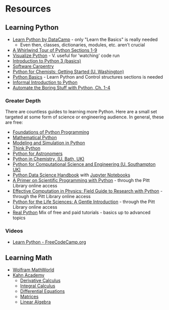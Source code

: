 # Resources

## Learning Python

- [Learn Python by DataCamp](https://www.learnpython.org/) - only "Learn the Basics" is really needed
  - Even then, classes, dictionaries, modules, etc. aren't crucial
- [A Whirlwind Tour of Python Sections 1-9](https://jakevdp.github.io/WhirlwindTourOfPython/)
- [Visualize Python](http://www.pythontutor.com/visualize.html#mode=edit) - V. useful for 'watching' code run
- [Introduction to Python 3 (basics)](https://pythonprogramming.net/introduction-learn-python-3-tutorials/)
- [Software Carpentry](https://swcarpentry.github.io/python-novice-inflammation/01-intro/index.html)
- [Python for Chemists: Getting Started (U. Washington)](https://github.com/parkersruth/python-for-chemists/blob/master/hw0-getting-started.ipynb)
- [Python Basics](https://pythonbasics.org/) - Learn Python and Control structures sections is needed
- [Informal Introduction to Python](https://docs.python.org/3/tutorial/introduction.html#using-python-as-a-calculator)
- [Automate the Boring Stuff with Python, Ch. 1-4](https://automatetheboringstuff.com/chapter0/)

### Greater Depth

There are countless guides to learning more Python. Here are a small set targeted at some form of science or engineering audience. In general, these are free:

- [Foundations of Python Programming](https://runestone.academy/runestone/books/published/fopp/index.html)
- [Mathematical Python](https://www.math.ubc.ca/~pwalls/math-python/)
- [Modeling and Simulation in Python](https://greenteapress.com/wp/modsimpy/)
- [Think Python](https://greenteapress.com/wp/think-python-2e/)
- [Python for Astronomers](https://prappleizer.github.io)
- [Python in Chemistry, (U. Bath, UK)](https://pythoninchemistry.org/getting-started)
- [Python for Computational Science and Engineering (U. Southampton UK)](https://www.southampton.ac.uk/~fangohr/training/python/pdfs/Python-for-Computational-Science-and-Engineering.pdf)
- [Python Data Science Handbook](https://jakevdp.github.io/PythonDataScienceHandbook/) with [Jupyter Notebooks](https://github.com/jakevdp/PythonDataScienceHandbook)
- [A Primer on Scientific Programming with Python](https://pitt.primo.exlibrisgroup.com/permalink/01PITT_INST/i25aoe/cdi_askewsholts_vlebooks_9783662498873) - through the Pitt Library online access
- [Effective Computation in Physics: Field Guide to Research with Python](https://pitt.primo.exlibrisgroup.com/permalink/01PITT_INST/i25aoe/cdi_dawson_primary_9781491901595) - through the Pitt Library online access
- [Python for the Life Sciences: A Gentle Introduction](https://pitt.primo.exlibrisgroup.com/permalink/01PITT_INST/i25aoe/cdi_askewsholts_vlebooks_9781484245231) - through the Pitt Library online access
- [Real Python](https://realpython.com/start-here/) Mix of free and paid tutorials - basics up to advanced topics

### Videos

- [Learn Python - FreeCodeCamp.org](https://www.youtube.com/watch?v=rfscVS0vtbw)

## Learning Math

- [Wolfram MathWorld](https://mathworld.wolfram.com)
- [Kahn Academy](https://www.khanacademy.org/)
  - [Derivative Calculus](https://www.khanacademy.org/math/differential-calculus)
  - [Integral Calculus](https://www.khanacademy.org/math/integral-calculus)
  - [Differential Equations](https://www.khanacademy.org/math/differential-equations)
  - [Matrices](https://www.khanacademy.org/math/precalculus/x9e81a4f98389efdf:matrices)
  - [Linear Algebra](https://www.khanacademy.org/math/linear-algebra)